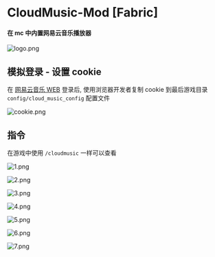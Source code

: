 # CloudMusic-Mod [Fabric]

#### 在 mc 中内置网易云音乐播放器

![logo.png](https://github.com/FengLiuFeseliud/CloudMusic-Mod/blob/main/src/main/resources/assets/cloudmusic/icon.png?raw=true)

## 模拟登录 - 设置 cookie

在 [网易云音乐 WEB](https://music.163.com/) 登录后, 使用浏览器开发者复制 cookie 到最后游戏目录 `config/cloud_music_config`  配置文件

![cookie.png](https://github.com/FengLiuFeseliud/CloudMusic-Mod/img/cookie.png?raw=true)

## 指令

在游戏中使用 `/cloudmusic` 一样可以查看

![1.png](https://github.com/FengLiuFeseliud/CloudMusic-Mod/img/1.png?raw=true)

![2.png](https://github.com/FengLiuFeseliud/CloudMusic-Mod/img/2.png?raw=true)

![3.png](https://github.com/FengLiuFeseliud/CloudMusic-Mod/img/3.png?raw=true)

![4.png](https://github.com/FengLiuFeseliud/CloudMusic-Mod/img/4.png?raw=true)

![5.png](https://github.com/FengLiuFeseliud/CloudMusic-Mod/img/5.png?raw=true)

![6.png](https://github.com/FengLiuFeseliud/CloudMusic-Mod/img/6.png?raw=true)

![7.png](https://github.com/FengLiuFeseliud/CloudMusic-Mod/img/7.png?raw=true)